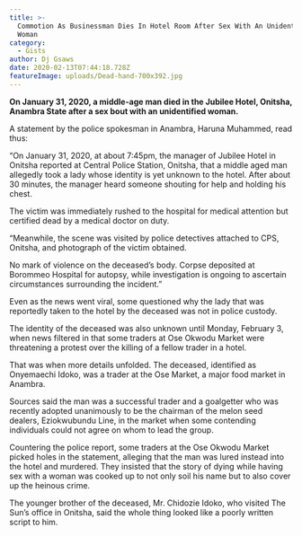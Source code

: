 ```yaml
---
title: >-
  Commotion As Businessman Dies In Hotel Room After Sex With An Unidentified
  Woman
category:
  - Gists
author: Dj Gsaws
date: 2020-02-13T07:44:18.728Z
featureImage: uploads/Dead-hand-700x392.jpg
---
```

**On January 31, 2020, a middle-age man died in the Jubilee Hotel, Onitsha, Anambra State after a sex bout with an unidentified woman.**

A statement by the police spokesman in Anambra, Haruna Muhammed, read thus:

“On January 31, 2020, at about 7:45pm, the manager of Jubilee Hotel in Onitsha reported at Central Police Station, Onitsha, that a middle aged man allegedly took a lady whose identity is yet unknown to the hotel. After about 30 minutes, the manager heard someone shouting for help and holding his chest.

The victim was immediately rushed to the hospital for medical attention but certified dead by a medical doctor on duty.

“Meanwhile, the scene was visited by police detectives attached to CPS, Onitsha, and photograph of the victim obtained.

No mark of violence on the deceased’s body. Corpse deposited at Borommeo Hospital for autopsy, while investigation is ongoing to ascertain circumstances surrounding the incident.”

Even as the news went viral, some questioned why the lady that was reportedly taken to the hotel by the deceased was not in police custody.

The identity of the deceased was also unknown until Monday, February 3, when news filtered in that some traders at Ose Okwodu Market were threatening a protest over the killing of a fellow trader in a hotel.

That was when more details unfolded. The deceased, identified as Onyemaechi Idoko, was a trader at the Ose Market, a major food market in Anambra.

Sources said the man was a successful trader and a goalgetter who was recently adopted unanimously to be the chairman of the melon seed dealers, Eziokwubundu Line, in the market when some contending individuals could not agree on whom to lead the group.

Countering the police report, some traders at the Ose Okwodu Market picked holes in the statement, alleging that the man was lured instead into the hotel and murdered. They insisted that the story of dying while having sex with a woman was cooked up to not only soil his name but to also cover up the heinous crime.

The younger brother of the deceased, Mr. Chidozie Idoko, who visited The Sun’s office in Onitsha, said the whole thing looked like a poorly written script to him.
